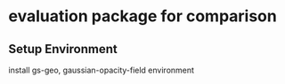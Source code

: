 # evaluation package for comparison

## Setup Environment
install gs-geo, gaussian-opacity-field environment